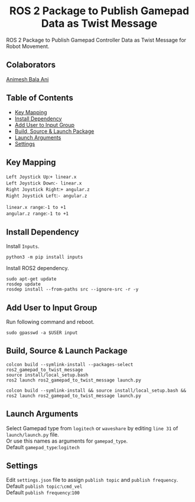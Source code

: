 <p align="center">
  <h1 align="center">ROS 2 Package to Publish Gamepad Data as Twist Message</h1>
</p>

ROS 2 Package to Publish Gamepad Controller Data as Twist Message for Robot Movement.<br/>

## Colaborators
[Animesh Bala Ani](https://www.linkedin.com/in/ani717/)

## Table of Contents
* [Key Mapping](#key) <br/>
* [Install Dependency](#install) <br/>
* [Add User to Input Group](#user) <br/>
* [Build, Source & Launch Package](#launch) <br/>
* [Launch Arguments](#arg) <br/>
* [Settings](#set) <br/>

## Key Mapping <a name="key"></a>
`Left Joystick Up`:`+ linear.x`<br/>
`Left Joystick Down`:`- linear.x`<br/>
`Right Joystick Right`:`+ angular.z`<br/>
`Right Joystick Left`:`- angular.z`<br/>

`linear.x range`:`-1 to +1`<br/>
`angular.z range`:`-1 to +1`<br/>

## Install Dependency <a name="install"></a>
Install `Inputs`.<br/>
```
python3 -m pip install inputs
```
Install ROS2 dependency.<br/>
```
sudo apt-get update
rosdep update
rosdep install --from-paths src --ignore-src -r -y
```

## Add User to Input Group <a name="user"></a>
Run following command and reboot.<br/>
```
sudo gpasswd -a $USER input
```

## Build, Source & Launch Package <a name="launch"></a>
```
colcon build --symlink-install --packages-select ros2_gamepad_to_twist_message
source install/local_setup.bash
ros2 launch ros2_gamepad_to_twist_message launch.py
```
```
colcon build --symlink-install && source install/local_setup.bash && ros2 launch ros2_gamepad_to_twist_message launch.py
```

## Launch Arguments <a name="arg"></a>
Select Gamepad type from `logitech` or `waveshare` by editing `line 31` of `launch/launch.py` file.<br/>
Or use this names as arguments for `gamepad_type`.<br/>
Default `gamepad_type`:`logitech`<br/> 

## Settings <a name="set"></a>
Edit `settings.json` file to assign `publish topic` and `publish frequency`.<br/>
Default `publish topic`:`\cmd_vel`<br/> 
Default `publish frequency`:`100`<br/>
